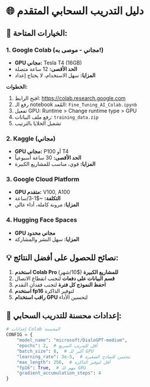 
# 🌐 دليل التدريب السحابي المتقدم

## 🚀 الخيارات المتاحة:

### 1. Google Colab (مجاني - موصى به!)
- **GPU مجاني:** Tesla T4 (16GB)
- **الحد الأقصى:** 12 ساعة متصلة
- **المزايا:** سهل الاستخدام، لا يحتاج إعداد

**الخطوات:**
1. افتح الرابط: https://colab.research.google.com
2. رفع الـ notebook المُعد: `Fine_Tuning_AI_Colab.ipynb`
3. تفعيل GPU: Runtime > Change runtime type > GPU
4. رفع ملف البيانات: `training_data.zip`
5. تشغيل الخلايا بالترتيب

### 2. Kaggle (مجاني)
- **GPU مجاني:** P100 أو T4
- **الحد الأقصى:** 30 ساعة أسبوعياً
- **المزايا:** قوي، مناسب للمشاريع الكبيرة

### 3. Google Cloud Platform
- **GPU متقدم:** V100, A100
- **التكلفة:** ~$1-3/ساعة
- **المزايا:** مرونة كاملة، أداء عالي

### 4. Hugging Face Spaces
- **GPU مجاني محدود**
- **المزايا:** سهل النشر والمشاركة

## 💡 نصائح للحصول على أفضل النتائج:

1. **استخدم Colab Pro للمشاريع الكبيرة** ($10/شهر)
2. **قسم البيانات على دفعات** لتجنب انقطاع الاتصال
3. **احفظ النموذج كل فترة** لتجنب فقدان التقدم
4. **استخدم fp16** لتوفير الذاكرة
5. **راقب استخدام GPU** لتحسين الأداء

## 🔧 إعدادات محسنة للتدريب السحابي:

```python
# إعدادات Colab المحسنة
CONFIG = {
    "model_name": "microsoft/DialoGPT-medium",
    "epochs": 2,  # أقل للتدريب السريع
    "batch_size": 8,  # أكبر للـ GPU
    "learning_rate": 3e-5,  # محسن للنماذج الصغيرة
    "max_length": 256,  # أقل لتوفير الذاكرة
    "fp16": True,  # مهم للـ GPU
    "gradient_accumulation_steps": 4
}
```
